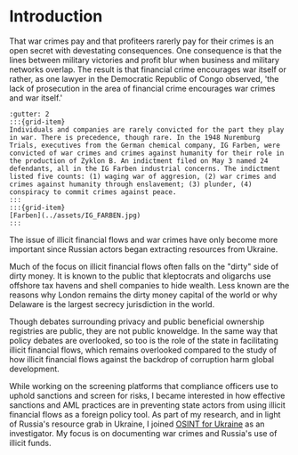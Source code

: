 # Introduction

That war crimes pay and that profiteers rarerly pay for their crimes is an open secret with devestating consequences. One consequence is that the lines between military victories and profit blur when business and military networks overlap. The result is that financial crime encourages war itself or rather, as one lawyer in the Democratic Republic of Congo observed, 'the lack of prosecution in the area of financial crime encourages war crimes and war itself.' 

```{grid}
:gutter: 2
:::{grid-item}
Individuals and companies are rarely convicted for the part they play in war. There is precedence, though rare. In the 1948 Nuremburg Trials, executives from the German chemical company, IG Farben, were convicted of war crimes and crimes against humanity for their role in the production of Zyklon B. An indictment filed on May 3 named 24 defendants, all in the IG Farben industrial concerns. The indictment listed five counts: (1) waging war of aggresion, (2) war crimes and crimes against humanity through enslavement; (3) plunder, (4) conspiracy to commit crimes against peace. 
:::
:::{grid-item}
[Farben](../assets/IG_FARBEN.jpg)
:::
```



The issue of illicit financial flows and war crimes have only become more important since
Russian actors began extracting resources from Ukraine. 

Much of the focus on illicit financial flows often falls on the "dirty" side of dirty money. It is known to the public that kleptocrats and oligarchs use offshore tax havens and shell companies to hide wealth. Less known are the reasons why London remains the dirty money capital of the world or why Delaware is the largest secrecy jurisdiction in the world. 

Though debates surrounding privacy and public beneficial ownership registries
are public, they are not public knoweldge. In the same way that policy debates
are overlooked, so too is the role of the state in facilitating illicit
financial flows, which remains overlooked compared to the study of how illicit
financial flows against the backdrop of corruption harm global development. 

While working on the screening platforms that compliance officers use to uphold
sanctions and screen for risks, I became interested in how effective sanctions
and AML practices are in preventing state actors from using illicit
financial flows as a foreign policy tool. As part of my research, and in light of Russia's resource grab in Ukraine, I joined [OSINT for Ukraine](https://www.osintforukraine.com/) as an investigator. My focus is on documenting war crimes and Russia's use of illicit funds. 




